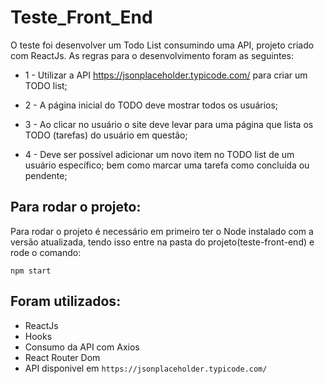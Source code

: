 # Teste_Front_End

O teste foi desenvolver um Todo List consumindo uma API, projeto criado com ReactJs. As regras para o desenvolvimento foram as seguintes:

  - 1 - Utilizar a API https://jsonplaceholder.typicode.com/ para criar um TODO list;

  - 2 - A página inicial do TODO deve mostrar todos os usuários;

  - 3 - Ao clicar no usuário o site deve levar para uma página que lista os TODO (tarefas) do usuário em questão;

  - 4 - Deve ser possível adicionar um novo item no TODO list de um usuário específico; bem como marcar uma tarefa como concluída ou pendente;

## Para rodar o projeto:

Para rodar o projeto é necessário em primeiro ter o Node instalado com a versão atualizada, tendo isso entre na pasta do projeto(teste-front-end) e rode o comando:

`npm start`

## Foram utilizados:

- ReactJs
- Hooks
- Consumo da API com Axios
- React Router Dom
- API disponivel em `https://jsonplaceholder.typicode.com/`


